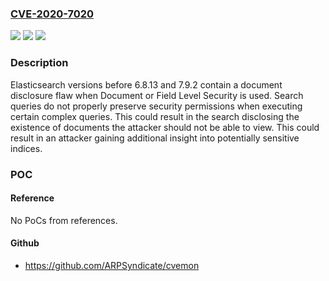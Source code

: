 ### [CVE-2020-7020](https://cve.mitre.org/cgi-bin/cvename.cgi?name=CVE-2020-7020)
![](https://img.shields.io/static/v1?label=Product&message=Elasticsearch&color=blue)
![](https://img.shields.io/static/v1?label=Version&message=n%2Fa&color=blue)
![](https://img.shields.io/static/v1?label=Vulnerability&message=CWE-270%3A%20Privilege%20Context%20Switching%20Error&color=brighgreen)

### Description

Elasticsearch versions before 6.8.13 and 7.9.2 contain a document disclosure flaw when Document or Field Level Security is used. Search queries do not properly preserve security permissions when executing certain complex queries. This could result in the search disclosing the existence of documents the attacker should not be able to view. This could result in an attacker gaining additional insight into potentially sensitive indices.

### POC

#### Reference
No PoCs from references.

#### Github
- https://github.com/ARPSyndicate/cvemon

